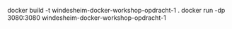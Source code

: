 docker build -t windesheim-docker-workshop-opdracht-1 .
docker run -dp 3080:3080 windesheim-docker-workshop-opdracht-1